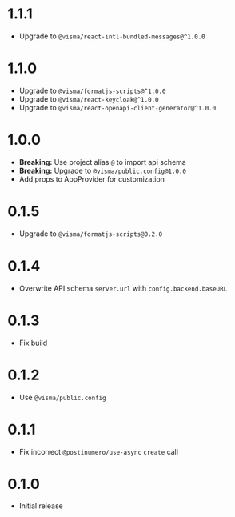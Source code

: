 # 1.1.1

- Upgrade to `@visma/react-intl-bundled-messages@^1.0.0`

# 1.1.0

- Upgrade to `@visma/formatjs-scripts@^1.0.0`
- Upgrade to `@visma/react-keycloak@^1.0.0`
- Upgrade to `@visma/react-openapi-client-generator@^1.0.0`

# 1.0.0

- **Breaking:** Use project alias `@` to import api schema
- **Breaking:** Upgrade to `@visma/public.config@1.0.0`
- Add props to AppProvider for customization

# 0.1.5

- Upgrade to `@visma/formatjs-scripts@0.2.0`

# 0.1.4

- Overwrite API schema `server.url` with `config.backend.baseURL`

# 0.1.3

- Fix build

# 0.1.2

- Use `@visma/public.config`

# 0.1.1

- Fix incorrect `@postinumero/use-async` `create` call

# 0.1.0

- Initial release
